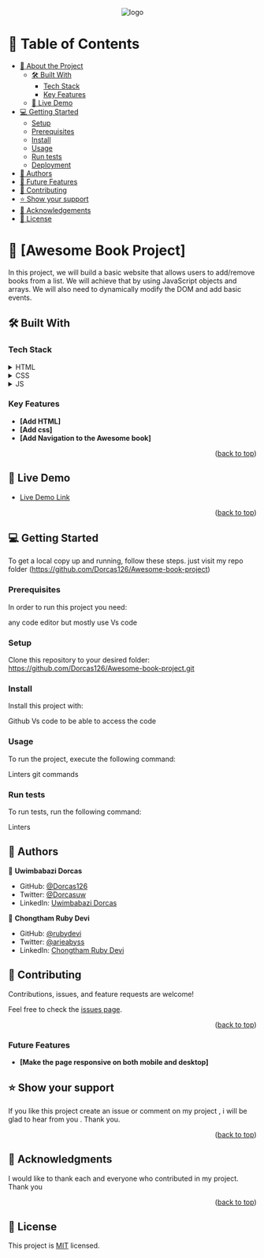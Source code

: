 <a name="readme-top"></a>

<div align="center">
  <!-- You are encouraged to replace this logo with your own! Otherwise you can also remove it. -->
  <img src="https://dl.dropboxusercontent.com/s/36qn9s23n9mgsth/dorcaslogo.png" alt="logo" width=""  height="auto" />
  <br/>

  <h3><b></b></h3>

</div>

<!-- TABLE OF CONTENTS -->

# 📗 Table of Contents

- [📖 About the Project](#about-project)
  - [🛠 Built With](#built-with)
    - [Tech Stack](#tech-stack)
    - [Key Features](#key-features)
  - [🚀 Live Demo](#live-demo)
- [💻 Getting Started](#getting-started)
  - [Setup](#setup)
  - [Prerequisites](#prerequisites)
  - [Install](#install)
  - [Usage](#usage)
  - [Run tests](#run-tests)
  - [Deployment](#deployment)
- [👥 Authors](#authors)
- [🔭 Future Features](#future-features)
- [🤝 Contributing](#contributing)
- [⭐️ Show your support](#support)
- [🙏 Acknowledgements](#acknowledgements)
- [📝 License](#license)

<!-- PROJECT DESCRIPTION -->

# 📖 [Awesome Book Project] 

In this project, we will build a basic website that allows users to add/remove books from a list. We will achieve that by using JavaScript objects and arrays. We will also need to dynamically modify the DOM and add basic events.

## 🛠 Built With <a name="built-with"></a>

### Tech Stack <a name="tech-stack"></a>

<details>
  <summary>HTML</summary>
  <ul>
    <li><a href="https://reactjs.org/">React.js</a></li>
  </ul>
</details>

<details>
  <summary>CSS</summary>
  <ul>
    <li><a href="https://expressjs.com/">Express.js</a></li>
  </ul>
</details>

<details>
  <summary>JS</summary>
  <ul>
    <li><a href="https://expressjs.com/">Express.js</a></li>
  </ul>
</details>

<!-- Features -->

### Key Features 

- **[Add HTML]**
- **[Add css]**
- **[Add Navigation to the Awesome book]**

<p align="right">(<a href="#readme-top">back to top</a>)</p>

<!-- LIVE DEMO SECTION-->

## 🚀 Live Demo 

- [Live Demo Link](https://dorcas126.github.io/Awesome-book-project/)

<p align="right">(<a href="#readme-top">back to top</a>)</p>

<!-- GETTING STARTED -->

## 💻 Getting Started 

To get a local copy up and running, follow these steps.
just visit my repo folder (https://github.com/Dorcas126/Awesome-book-project)

### Prerequisites

In order to run this project you need:

any code editor 
but mostly use Vs code

### Setup 

Clone this repository to your desired folder:
https://github.com/Dorcas126/Awesome-book-project.git

### Install

Install this project with:

Github
Vs code 
to be able to access the code

### Usage

To run the project, execute the following command:

Linters
git commands

### Run tests

To run tests, run the following command:

Linters

<!-- AUTHORS -->

## 👥 Authors 

👤 **Uwimbabazi Dorcas**

- GitHub: [@Dorcas126](https://github.com/Dorcas126)
- Twitter: [@Dorcasuw](https://twitter.com/Dorcasuwi)
- LinkedIn: [Uwimbabazi Dorcas](https://www.linkedin.com/in/uwimbabazi-dorcas-956a5a226/)

👤 **Chongtham Ruby Devi**

- GitHub: [@rubydevi](https://github.com/rubydevi)
- Twitter: [@arieabyss](https://twitter.com/ariesabyss)
- LinkedIn: [Chongtham Ruby Devi](https://www.linkedin.com/in/chongtham-bhoomika/)

<!-- CONTRIBUTING -->

## 🤝 Contributing 

Contributions, issues, and feature requests are welcome!

Feel free to check the [issues page](../../issues/).

<p align="right">(<a href="#readme-top">back to top</a>)</p>


<!-- Future Features -->

### Future Features 

- **[Make the page responsive on both mobile and desktop]**

<!-- SUPPORT -->

## ⭐️ Show your support

If you like this project create an issue or comment on 
my project , i will be glad to hear from you .
Thank you.

<p align="right">(<a href="#readme-top">back to top</a>)</p>

<!-- ACKNOWLEDGEMENTS -->

## 🙏 Acknowledgments 

I would like to thank each and everyone who contributed in my project.
Thank you

<p align="right">(<a href="#readme-top">back to top</a>)</p>

<!-- LICENSE -->

## 📝 License <a name="license"></a>

This project is [MIT](./LICENSE) licensed.

